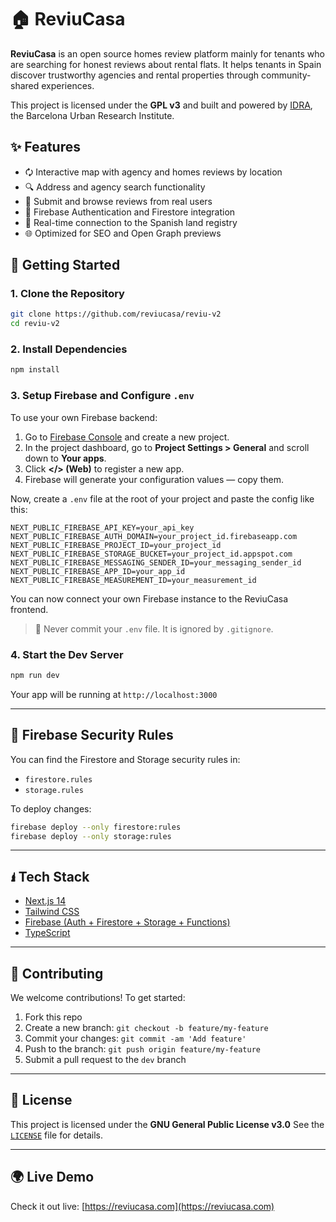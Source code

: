 # 🏠 ReviuCasa

**ReviuCasa** is an open source homes review platform mainly for tenants who are searching for honest reviews about rental flats. It helps tenants in Spain discover trustworthy agencies and rental properties through community-shared experiences.

This project is licensed under the **GPL v3** and built and powered by [IDRA](https://idrabcn.com/), the Barcelona Urban Research Institute.

## ✨ Features

* 🗘️ Interactive map with agency and homes reviews by location
* 🔍 Address and agency search functionality
* 📝 Submit and browse reviews from real users
* 🔐 Firebase Authentication and Firestore integration
* 📌 Real-time connection to the Spanish land registry
* 🌐 Optimized for SEO and Open Graph previews

## 🚀 Getting Started

### 1. Clone the Repository

```bash
git clone https://github.com/reviucasa/reviu-v2
cd reviu-v2
```

### 2. Install Dependencies

```bash
npm install
```

### 3. Setup Firebase and Configure `.env`

To use your own Firebase backend:

1. Go to [Firebase Console](https://console.firebase.google.com/) and create a new project.
2. In the project dashboard, go to **Project Settings > General** and scroll down to **Your apps**.
3. Click **&lt;/&gt; (Web)** to register a new app.
4. Firebase will generate your configuration values — copy them.

Now, create a `.env` file at the root of your project and paste the config like this:

```env
NEXT_PUBLIC_FIREBASE_API_KEY=your_api_key
NEXT_PUBLIC_FIREBASE_AUTH_DOMAIN=your_project_id.firebaseapp.com
NEXT_PUBLIC_FIREBASE_PROJECT_ID=your_project_id
NEXT_PUBLIC_FIREBASE_STORAGE_BUCKET=your_project_id.appspot.com
NEXT_PUBLIC_FIREBASE_MESSAGING_SENDER_ID=your_messaging_sender_id
NEXT_PUBLIC_FIREBASE_APP_ID=your_app_id
NEXT_PUBLIC_FIREBASE_MEASUREMENT_ID=your_measurement_id
```

You can now connect your own Firebase instance to the ReviuCasa frontend.

> 🔐 Never commit your `.env` file. It is ignored by `.gitignore`.

### 4. Start the Dev Server

```bash
npm run dev
```

Your app will be running at `http://localhost:3000`

---

## 🔐 Firebase Security Rules

You can find the Firestore and Storage security rules in:

- `firestore.rules`
- `storage.rules`

To deploy changes:

```bash
firebase deploy --only firestore:rules
firebase deploy --only storage:rules
```

---

## 🖠️ Tech Stack

* [Next.js 14](https://nextjs.org/)
* [Tailwind CSS](https://tailwindcss.com/)
* [Firebase (Auth + Firestore + Storage + Functions)](https://firebase.google.com/)
* [TypeScript](https://www.typescriptlang.org/)

---

## 🤝 Contributing

We welcome contributions! To get started:

1. Fork this repo
2. Create a new branch: `git checkout -b feature/my-feature`
3. Commit your changes: `git commit -am 'Add feature'`
4. Push to the branch: `git push origin feature/my-feature`
5. Submit a pull request to the `dev` branch

---

## 📄 License

This project is licensed under the **GNU General Public License v3.0**
See the [`LICENSE`](./LICENSE) file for details.

---

## 🌍 Live Demo

Check it out live: [https://reviucasa.com](https://reviucasa.com)
